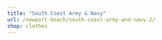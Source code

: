 ```yaml
---
title: "South Coast Army & Navy"
url: /newport-beach/south-coast-army-and-navy-2/
shop: clothes
---
```

